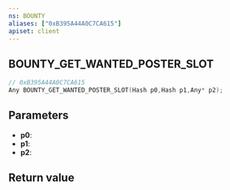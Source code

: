 ```yaml
---
ns: BOUNTY
aliases: ["0xB395A44A0C7CA615"]
apiset: client
---
```

## BOUNTY_GET_WANTED_POSTER_SLOT

```c
// 0xB395A44A0C7CA615
Any BOUNTY_GET_WANTED_POSTER_SLOT(Hash p0,Hash p1,Any* p2);
```


## Parameters
* **p0**:
* **p1**:
* **p2**:

## Return value